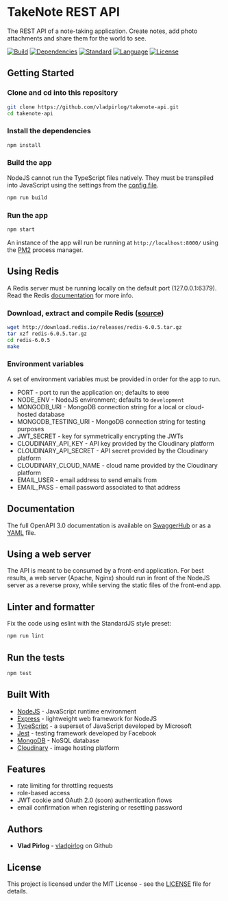 # TakeNote REST API

The REST API of a note-taking application. Create notes, add photo attachments and share them for the world to see.

[![Build](https://img.shields.io/github/workflow/status/vladpirlog/takenote-api/Node.js%20CI)]([https:](https://github.com/features/actions))
[![Dependencies](https://img.shields.io/david/vladpirlog/takenote-api)](https://github.com/vladpirlog/takenote-api)
[![Standard](https://img.shields.io/badge/code%20style-standard-brightgreen?style=flat)](https://www.npmjs.com/package/eslint)
[![Language](https://img.shields.io/github/languages/top/vladpirlog/takenote-api)](https://github.com/vladpirlog/takenote-api)
[![License](https://img.shields.io/github/license/vladpirlog/takenote-api)](LICENSE)

## Getting Started

### Clone and cd into this repository

```bash
git clone https://github.com/vladpirlog/takenote-api.git
cd takenote-api
```

### Install the dependencies

```bash
npm install
```

### Build the app

NodeJS cannot run the TypeScript files natively. They must be transpiled into JavaScript using the settings from the [config file](tsconfig.json).

```bash
npm run build
```

### Run the app

```bash
npm start
```

An instance of the app will run be running at `http://localhost:8000/` using the [PM2](https://pm2.keymetrics.io/) process manager.

## Using Redis

A Redis server must be running locally on the default port (127.0.0.1:6379). Read the Redis [documentation](https://redis.io/documentation) for more info.

### Download, extract and compile Redis ([source](https://redis.io/download#installation))

```bash
wget http://download.redis.io/releases/redis-6.0.5.tar.gz
tar xzf redis-6.0.5.tar.gz
cd redis-6.0.5
make
```

### Environment variables

A set of environment variables must be provided in order for the app to run.

* PORT - port to run the application on; defaults to `8000`
* NODE_ENV - NodeJS environment; defaults to `development`
* MONGODB_URI - MongoDB connection string for a local or cloud-hosted database
* MONGODB_TESTING_URI - MongoDB connection string for testing purposes
* JWT_SECRET - key for symmetrically encrypting the JWTs
* CLOUDINARY_API_KEY - API key provided by the Cloudinary platform
* CLOUDINARY_API_SECRET - API secret provided by the Cloudinary platform
* CLOUDINARY_CLOUD_NAME - cloud name provided by the Cloudinary platform
* EMAIL_USER - email address to send emails from
* EMAIL_PASS - email password associated to that address

## Documentation

The full OpenAPI 3.0 documentation is available on [SwaggerHub](https://app.swaggerhub.com/apis/vladpirlog/takenote-express/1.0.0) or as a [YAML](openapi-docs.yaml) file.

## Using a web server

The API is meant to be consumed by a front-end application. For best results, a web server (Apache, Nginx) should run in front of the NodeJS server as a reverse proxy, while serving the static files of the front-end app.

## Linter and formatter

Fix the code using eslint with the StandardJS style preset:

```bash
npm run lint
```

## Run the tests

```bash
npm test
```

## Built With

* [NodeJS](https://nodejs.org/) - JavaScript runtime environment
* [Express](https://expressjs.com/) - lightweight web framework for NodeJS
* [TypeScript](https://www.typescriptlang.org/) - a superset of JavaScript developed by Microsoft
* [Jest](https://jestjs.io/) - testing framework developed by Facebook
* [MongoDB](https://www.mongodb.com/) - NoSQL database
* [Cloudinary](https://cloudinary.com/) - image hosting platform

## Features

* rate limiting for throttling requests
* role-based access
* JWT cookie and OAuth 2.0 (soon) authentication flows
* email confirmation when registering or resetting password

## Authors

* **Vlad Pirlog** - [vladpirlog](https://github.com/vladpirlog) on Github

## License

This project is licensed under the MIT License - see the [LICENSE](LICENSE) file for details.
